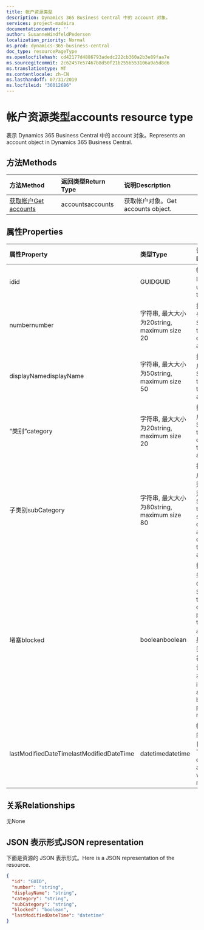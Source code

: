```yaml
---
title: 帐户资源类型
description: Dynamics 365 Business Central 中的 account 对象。
services: project-madeira
documentationcenter: ''
author: SusanneWindfeldPedersen
localization_priority: Normal
ms.prod: dynamics-365-business-central
doc_type: resourcePageType
ms.openlocfilehash: cd42177d4886793adedc222cb360a2b3e89faa7e
ms.sourcegitcommit: 2c62457e57467b8d50f21b255b553106a9a5d8d6
ms.translationtype: MT
ms.contentlocale: zh-CN
ms.lasthandoff: 07/31/2019
ms.locfileid: "36012686"
---
```

# <a name="accounts-resource-type"></a><span data-ttu-id="a46e3-103">帐户资源类型</span><span class="sxs-lookup"><span data-stu-id="a46e3-103">accounts resource type</span></span>
<span data-ttu-id="a46e3-104">表示 Dynamics 365 Business Central 中的 account 对象。</span><span class="sxs-lookup"><span data-stu-id="a46e3-104">Represents an account object in Dynamics 365 Business Central.</span></span>

## <a name="methods"></a><span data-ttu-id="a46e3-105">方法</span><span class="sxs-lookup"><span data-stu-id="a46e3-105">Methods</span></span>

| <span data-ttu-id="a46e3-106">方法</span><span class="sxs-lookup"><span data-stu-id="a46e3-106">Method</span></span>       | <span data-ttu-id="a46e3-107">返回类型</span><span class="sxs-lookup"><span data-stu-id="a46e3-107">Return Type</span></span>  |<span data-ttu-id="a46e3-108">说明</span><span class="sxs-lookup"><span data-stu-id="a46e3-108">Description</span></span>|
|:---------------|:--------|:----------|
|[<span data-ttu-id="a46e3-109">获取帐户</span><span class="sxs-lookup"><span data-stu-id="a46e3-109">Get accounts</span></span>](../api/dynamics-account-get.md)|<span data-ttu-id="a46e3-110">accounts</span><span class="sxs-lookup"><span data-stu-id="a46e3-110">accounts</span></span>|<span data-ttu-id="a46e3-111">获取帐户对象。</span><span class="sxs-lookup"><span data-stu-id="a46e3-111">Get accounts object.</span></span>|

## <a name="properties"></a><span data-ttu-id="a46e3-112">属性</span><span class="sxs-lookup"><span data-stu-id="a46e3-112">Properties</span></span>
| <span data-ttu-id="a46e3-113">属性</span><span class="sxs-lookup"><span data-stu-id="a46e3-113">Property</span></span>     | <span data-ttu-id="a46e3-114">类型</span><span class="sxs-lookup"><span data-stu-id="a46e3-114">Type</span></span>   |<span data-ttu-id="a46e3-115">说明</span><span class="sxs-lookup"><span data-stu-id="a46e3-115">Description</span></span>|
|:---------------|:--------|:----------|
|<span data-ttu-id="a46e3-116">id</span><span class="sxs-lookup"><span data-stu-id="a46e3-116">id</span></span>|<span data-ttu-id="a46e3-117">GUID</span><span class="sxs-lookup"><span data-stu-id="a46e3-117">GUID</span></span>|<span data-ttu-id="a46e3-118">帐户的唯一 ID。</span><span class="sxs-lookup"><span data-stu-id="a46e3-118">The unique ID of the account.</span></span>|
|<span data-ttu-id="a46e3-119">number</span><span class="sxs-lookup"><span data-stu-id="a46e3-119">number</span></span>|<span data-ttu-id="a46e3-120">字符串, 最大大小为20</span><span class="sxs-lookup"><span data-stu-id="a46e3-120">string, maximum size 20</span></span>|<span data-ttu-id="a46e3-121">指定 G/L 帐号的号码。</span><span class="sxs-lookup"><span data-stu-id="a46e3-121">Specifies the number of the G/L account.</span></span>|
|<span data-ttu-id="a46e3-122">displayName</span><span class="sxs-lookup"><span data-stu-id="a46e3-122">displayName</span></span>|<span data-ttu-id="a46e3-123">字符串, 最大大小为50</span><span class="sxs-lookup"><span data-stu-id="a46e3-123">string, maximum size 50</span></span>|<span data-ttu-id="a46e3-124">指定 G/L 帐户的名称。</span><span class="sxs-lookup"><span data-stu-id="a46e3-124">Specifies the name of the G/L account.</span></span>|
|<span data-ttu-id="a46e3-125">“类别”</span><span class="sxs-lookup"><span data-stu-id="a46e3-125">category</span></span>|<span data-ttu-id="a46e3-126">字符串, 最大大小为20</span><span class="sxs-lookup"><span data-stu-id="a46e3-126">string, maximum size 20</span></span>|<span data-ttu-id="a46e3-127">指定 G/L 帐户的类别。</span><span class="sxs-lookup"><span data-stu-id="a46e3-127">Specifies the category of the G/L account.</span></span>|
|<span data-ttu-id="a46e3-128">子类别</span><span class="sxs-lookup"><span data-stu-id="a46e3-128">subCategory</span></span>|<span data-ttu-id="a46e3-129">字符串, 最大大小为80</span><span class="sxs-lookup"><span data-stu-id="a46e3-129">string, maximum size 80</span></span>|<span data-ttu-id="a46e3-130">指定 G/L 帐户的帐户类别的子类别。</span><span class="sxs-lookup"><span data-stu-id="a46e3-130">Specifies the subcategory of the account category of the G/L account.</span></span>|
|<span data-ttu-id="a46e3-131">堵塞</span><span class="sxs-lookup"><span data-stu-id="a46e3-131">blocked</span></span>|<span data-ttu-id="a46e3-132">boolean</span><span class="sxs-lookup"><span data-stu-id="a46e3-132">boolean</span></span>|<span data-ttu-id="a46e3-133">指定无法将条目投递到 G/L 帐户。</span><span class="sxs-lookup"><span data-stu-id="a46e3-133">Specifies that entries cannot be posted to the G/L account.</span></span> <span data-ttu-id="a46e3-134">**如果为 True** , 则表示帐户被阻止, 不允许进行发布。</span><span class="sxs-lookup"><span data-stu-id="a46e3-134">**True** indicates account is blocked and posting is not allowed.</span></span>|
|<span data-ttu-id="a46e3-135">lastModifiedDateTime</span><span class="sxs-lookup"><span data-stu-id="a46e3-135">lastModifiedDateTime</span></span>|<span data-ttu-id="a46e3-136">datetime</span><span class="sxs-lookup"><span data-stu-id="a46e3-136">datetime</span></span>|<span data-ttu-id="a46e3-137">帐户修改后的最后一个日期/时间。</span><span class="sxs-lookup"><span data-stu-id="a46e3-137">The last datetime the account was modified.</span></span>|


## <a name="relationships"></a><span data-ttu-id="a46e3-138">关系</span><span class="sxs-lookup"><span data-stu-id="a46e3-138">Relationships</span></span>
<span data-ttu-id="a46e3-139">无</span><span class="sxs-lookup"><span data-stu-id="a46e3-139">None</span></span>

## <a name="json-representation"></a><span data-ttu-id="a46e3-140">JSON 表示形式</span><span class="sxs-lookup"><span data-stu-id="a46e3-140">JSON representation</span></span>

<span data-ttu-id="a46e3-141">下面是资源的 JSON 表示形式。</span><span class="sxs-lookup"><span data-stu-id="a46e3-141">Here is a JSON representation of the resource.</span></span>


```json
{
  "id": "GUID",
  "number": "string",
  "displayName": "string",
  "category": "string",
  "subCategory": "string",
  "blocked": "boolean",
  "lastModifiedDateTime": "datetime"
}

```

